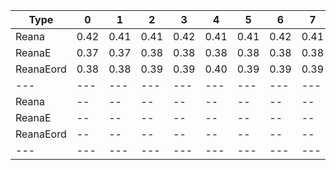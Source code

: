 | Type | 0 | 1 | 2 | 3 | 4 | 5 | 6 | 7 | 8 |
|---|---|---|---|---|---|---|---|---|---|
| Reana | 0.42 | 0.41 | 0.41 | 0.42 | 0.41 | 0.41 | 0.42 | 0.41 | 0.41 |
| ReanaE | 0.37 | 0.37 | 0.38 | 0.38 | 0.38 | 0.38 | 0.38 | 0.38 | -- |
| ReanaEord | 0.38 | 0.38 | 0.39 | 0.39 | 0.40 | 0.39 | 0.39 | 0.39 | 0.39 |
| --- | --- | --- | --- | --- | --- | --- | --- | --- | --- |
| Reana | -- | -- | -- | -- | -- | -- | -- | -- | -- |
| ReanaE | -- | -- | -- | -- | -- | -- | -- | -- | -- |
| ReanaEord | -- | -- | -- | -- | -- | -- | -- | -- | -- |
|---|---|---|---|---|---|---|---|---|---|
